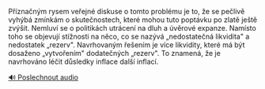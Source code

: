 
Příznačným rysem veřejné diskuse o tomto problému je to, že se pečlivě vyhýbá zmínkám o skutečnostech, které mohou tuto poptávku po zlatě ještě zvýšit. Nemluví se o politikách utrácení na dluh a úvěrové expanze. Namísto toho se objevují stížnosti na něco, co se nazývá „nedostatečná likvidita" a nedostatek „rezerv". Navrhovaným řešením je více likvidity, které má být dosaženo „vytvořením" dodatečných „rezerv". To znamená, že je navrhováno léčit důsledky inflace další inflací.

[🔊 Poslechnout audio](/data/7-paragraphs/audio/chapter_87/para_002-Pznanm-rysem-veejn-diskuse-o-tomto-problmu.mp3)
